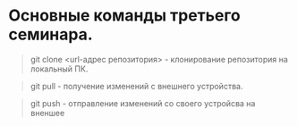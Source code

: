 # Основные команды третьего семинара.

> git clone <url-адрес репозитория> - клонирование репозитория на локальный ПК.

> git pull - получение изменений с внешнего устройства.

> git push - отправление изменений со своего устройсва на вненшее
